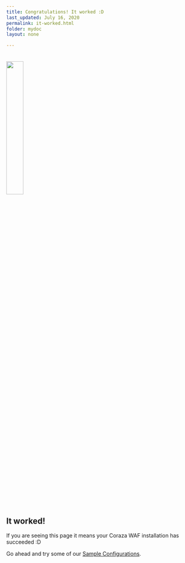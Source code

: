 ```yaml
---
title: Congratulations! It worked :D
last_updated: July 16, 2020
permalink: it-worked.html
folder: mydoc
layout: none

---
```


<html>
<head>
    <meta charset="utf-8">
<meta http-equiv="X-UA-Compatible" content="IE=edge">
<meta name="viewport" content="width=device-width, initial-scale=1">
<meta name="robots" content="noindex">
<title>It worked!</title>
<link rel="stylesheet" type="text/css" href="https://maxcdn.bootstrapcdn.com/font-awesome/4.7.0/css/font-awesome.min.css">
<link rel="stylesheet" href="https://maxcdn.bootstrapcdn.com/bootstrap/3.3.7/css/bootstrap.min.css" integrity="sha384-BVYiiSIFeK1dGmJRAkycuHAHRg32OmUcww7on3RYdg4Va+PmSTsz/K68vbdEjh4u" crossorigin="anonymous">
</head>
<body>
	<div class="container text-center">
		<img src="https://jptosso.github.io/coraza-waf/images/company_logo.png" style="width:30%;height:auto;margin:20px 0 0px 0;">
		<h2>It worked!</h2>
		<p>If you are seeing this page it means your Coraza WAF installation has succeeded :D</p>
		<p>Go ahead and try some of our <a href="#">Sample Configurations</a>.</p>
	</div>
</body>
</html>